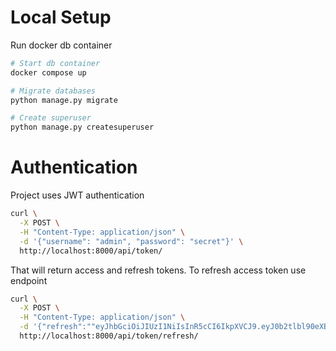 # Local Setup

Run docker db container

```bash
# Start db container
docker compose up

# Migrate databases
python manage.py migrate

# Create superuser
python manage.py createsuperuser
```


# Authentication
Project uses JWT authentication

```bash
curl \
  -X POST \
  -H "Content-Type: application/json" \
  -d '{"username": "admin", "password": "secret"}' \
  http://localhost:8000/api/token/
```

That will return access and refresh tokens. To refresh access token use endpoint

```bash
curl \
  -X POST \
  -H "Content-Type: application/json" \
  -d '{"refresh":""eyJhbGciOiJIUzI1NiIsInR5cCI6IkpXVCJ9.eyJ0b2tlbl90eXBlIjoicmVmcmVzaCIsImV4cCI6MTY5OTU2NTg4MywiaWF0IjoxNjk5NDc5NDgzLCJqdGkiOiIwZWI0MGQzODQ2YTE0Zjc4OWIyMDQzYWQ1MzUyYjJjNyIsInVzZXJfaWQiOjF9.W56Qlhdwz6NNAM0YL8zSRa6u1JA_-7jtMsUenm5T44E""}' \
  http://localhost:8000/api/token/refresh/
```
